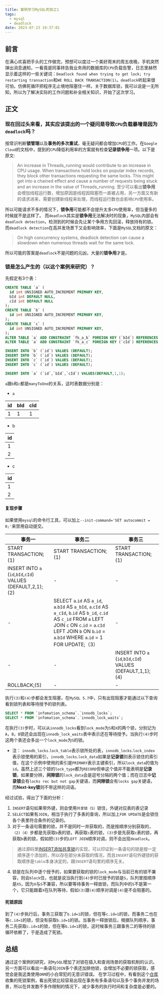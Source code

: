 ```yaml
---
title: 案例学习MySQL死锁之1
tags:
  - mysql
  - deadlock
date: 2023-07-23 19:37:01
---
```

## 前言
在满心欢喜把手头的工作做完，预想可以度过一个美好周末的周五夜晚，手机突然弹出消息通知，一看竟是同事转告我业务用的数据库的`CPU`负载告警，日志里赫然显示着这样的一些关键词：`Deadlock found when trying to get lock; try restarting transaction`和`WE ROLL BACK TRANSACTION(1)`。`deadlock`听起来很可怕，仿佛死循环把程序无止境地阻塞住一样。关于数据库锁，我可以说是一无所知，所以为了解决实际的工作问题和补全相关知识，开始了这次学习。

## 正文

### 现在回过头来看，其实应该提出的一个疑问是导致`CPU`负载暴增是因为`deadlock`吗？

按常识判断**锁管理**以及**事务的多次重试**，毫无疑问都会增加`CPU`的工作。在`Google Cloud`的文档中，提到的`CPU`降低利用率的方案就有检查**记录锁争用**一项。以下是原文:
> An increase in Threads_running would contribute to an increase in CPU usage.
> When transactions hold locks on popular index records, they block other transactions requesting the same locks. This might get into a chained effect and cause a number of requests being stuck and an increase in the value of Threads_running. 
至少可以看出**锁争用**会增加线程运行数，增加原因是线程因阻塞而一直被占用，另一方面又有新的请求进来，需要创建新线程来处理，而线程运行数也会影响`CPU`使用率。

所以可能请求不多的情况下，**锁争用**可能都不会提升太多`CPU`使用率，但当量多的时候就不是这样了。
而`deadlock`其实是**锁争用**无法解决时的现象，`MySQL`内部会有`deadlock detection`，检测到的时候会先让某个争用方先回滚，释放持有的锁。而`deadlock detection`在高并发场景下又会影响效率，下面是`MySQL`文档的原文：
>On high concurrency systems, deadlock detection can cause a slowdown when numerous threads wait for the same lock.

所以可能的答案是`deadlock`不是问题的元凶，大量的**锁争用**才是。

### 锁是怎么产生的（以这个案例来研究）？

先假定有3个表：
```sql
CREATE TABLE `a` (
  id int UNSIGNED AUTO_INCREMENT PRIMARY KEY,
  bId int DEFAULT NULL,
  cId int DEFAULT NULL
);
CREATE TABLE `b` (
  id int UNSIGNED AUTO_INCREMENT PRIMARY KEY,
);
CREATE TABLE `c` (
  id int UNSIGNED AUTO_INCREMENT PRIMARY KEY,
);
ALTER TABLE `a` ADD CONSTRAINT `fk_a_b` FOREIGN KEY (`bId`) REFERENCES `b` (`id`);
ALTER TABLE `a` ADD CONSTRAINT `fk_a_c` FOREIGN KEY (`cId`) REFERENCES `c` (`id`);

INSERT INTO `b` (`id`) VALUES (DEFAULT);
INSERT INTO `b` (`id`) VALUES (DEFAULT);
INSERT INTO `c` (`id`) VALUES (DEFAULT);
INSERT INTO `c` (`id`) VALUES (DEFAULT);

INSERT INTO `a` (`id`,`bId`,`cId`) VALUES(DEFAULT,1,1);
```
`a`跟`b`和`c`都是`manyToOne`的关系，这时表数据分别是：
* `a`

id|bId|cId
-|-|-
1|1|1

* b

id|
-|
1|
2|

* c 

id|
-|
1|
2|


#### 复现步骤

如果使用`mysql`的命令行工具，可以加上`--init-command='SET autocommit = 0;'`来禁用自动提交。

事务一|事务二|事务三
-|-|-
START TRANSACTION;(1)|START TRANSACTION;(1)|START TRANSACTION;(1)
INSERT INTO `a` (`id`,`bId`,`cId`) VALUES (DEFAULT,2,1);(2)|-|-
-|SELECT `a`.`id` AS `a_id`, `a`.`bId` AS `a_bId`, `a`.`cId` AS `a_cId`, `b`.`id` AS `b_id`, `c`.`id` AS `c_id` FROM `a` LEFT JOIN `c` ON `c`.`id` = `a`.`cId` LEFT JOIN `b` ON `b`.`id` = `a`.`bId` WHERE `a`.`id` = 1 FOR UPDATE;（3）|-
-|-|INSERT INTO `a` (`id`,`bId`,`cId`) VALUES (DEFAULT,1,1);(4)
ROLLBACK;(5)|-|-

执行`(3)`和`(4)`步都会发生阻塞，在`MySQL 5.7`中，只有出现阻塞才能通过以下查询看到锁列表和等待授予的锁列表。
```sql
SELECT * FROM `infomation_schema`.`innodb_locks`;
SELECT * FROM `infomation_schema`.`innodb_lock_waits`;
```
在执行`(3)`步时，可以从`innodb_locks`看到`lock_mode`为`S`和`X`的两个锁，分别记为`A`，`B`，`B`锁还会出现在`innodb_lock_waits`表中表示还在等待授予。当执行`(4)`步时这两个表还会多出一个`lock_mode`为`S`的锁。

* 注：
`innodb_locks`.`lock_table`表示锁所处的表，`innodb_locks`.`lock_index`表示锁使用的索引，`innodb_locks`.`lock_data`如果是**记录锁**则表示锁住的索引值，在这个示例中使用的索引是`PRIMARY`表示主键索引，所以`lock_data`的值为`id`。虽然上述三个锁的`lock_type`都为`RECORD`但单这个值并不能表明是**记录锁**，如果要分辨，**间隙锁**的`lock_data`会是逗号分隔的两个值；而在日志中**记录锁**会有`locks rec but not gap`关键语，而**间隙锁**会有`locks gap`关键语，而**Next-key锁**则不带这样的词语。

经过试验，得出了下面的分析：
1. `INSERT`语句如果带外键，则会使用`共享锁（S）`锁住，外键对应表的表记录
2. `SELECT`如果有`JOIN`，相当于执行了多表的查询，所以加上`FOR UPDATE`是会锁住各个表里符合条件的记录的。
3. 对于一条语句需要的锁，并不是同时一并获取的，而是按顺序分别获取的，`（2)（4）`步都是先获取`b`表的锁，再获取`c`表的锁，`(3)`步是先获取`c`表的锁，再获取`b`表的锁，假如把`(3)`步的`LEFT JOIN`顺序对调，则不会出现`deadlock`。

>通过源码里[INSERT添加共享锁](https://github.com/mysql/mysql-server/blob/ea1efa9822d81044b726aab20c857d5e1b7e046a/storage/innobase/row/row0ins.cc#L1367)的实现，可以印证到一条语句的锁是按一定顺序逐个添加的，所以存在部分未获取的情况，而且`INSERT`语句外键锁的获取顺序是`table`本身决定的，跟`INSERT`语句里的顺序无关。

4. 锁是在队列中逐个授予的，如果要获取的锁的`lock_mode`与当前已有的锁不兼容，则会`block`住，也就是说当执行到`(4)`步时已授予的锁是`S`，队列里按顺序是`XS`，因为`X`与`S`不兼容，所以要等待事务一释放锁，而队列中的`S`不是第一个，它只能跟着`X`在队列等待，假如`(3)`跟`(4)`顺序对调是`(4)`是不会阻塞的。

#### 死锁原因
到了`(4)`步执行后，事务三获取了`b.id=1`的锁，但在等`c.id=1`的锁，而事务二也在等`c.id=1`的锁，但没有获取`b.id=1`的锁。当事务一释放锁后，根据队列顺序，事务二先获取`c.id=1`的锁，但在等`b.id=1`的锁，这时候事务三跟事务二的等待的锁循环依赖了，于是造成了死锁。

## 总结
通过这个案例的研究，对`MySQL`增加了对锁在插入和查询场景的获取机制的认识。另一方面可以看出一条语句`JOIN`多个表还加排他锁，会增加不必要的锁获取，感觉会是我这类使用`ORM`的小白常犯的无意识错误。
在学习过程中，有看到这个[仓库](https://github.com/aneasystone/mysql-deadlocks)收集的死锁案例，看出死锁比较容易出现在事务有多条语句以及多个事务并发的场景，所以在并发数不多作限制的情况下，减少事务的执行时间和复杂度是必要的。
